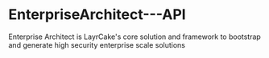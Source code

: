 # EnterpriseArchitect---API
Enterprise Architect is LayrCake's core solution and framework to bootstrap and generate high security enterprise scale solutions

